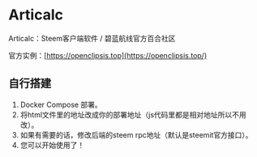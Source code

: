 # Articalc
Articalc：Steem客户端软件 / 碧蓝航线官方百合社区

官方实例：[https://openclipsis.top](https://openclipsis.top/)

## 自行搭建
1. Docker Compose 部署。
2. 将html文件里的地址改成你的部署地址（js代码里都是相对地址所以不用改）。
3. 如果有需要的话，修改后端的steem rpc地址（默认是steemit官方接口）。
4. 您可以开始使用了！